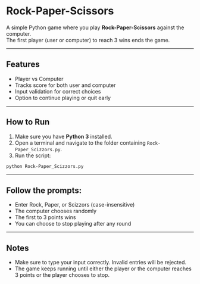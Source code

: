 # Rock-Paper-Scissors

A simple Python game where you play **Rock-Paper-Scissors** against the computer.  
The first player (user or computer) to reach 3 wins ends the game.

---

## Features

- Player vs Computer
- Tracks score for both user and computer
- Input validation for correct choices
- Option to continue playing or quit early

---

## How to Run

1. Make sure you have **Python 3** installed.
2. Open a terminal and navigate to the folder containing `Rock-Paper_Scizzors.py`.
3. Run the script:

```bash
python Rock-Paper_Scizzors.py
```
---

## Follow the prompts:
- Enter Rock, Paper, or Scizzors (case-insensitive)
- The computer chooses randomly
- The first to 3 points wins
- You can choose to stop playing after any round

---

## Notes
- Make sure to type your input correctly. Invalid entries will be rejected.
- The game keeps running until either the player or the computer reaches 3 points or the player chooses to stop.
